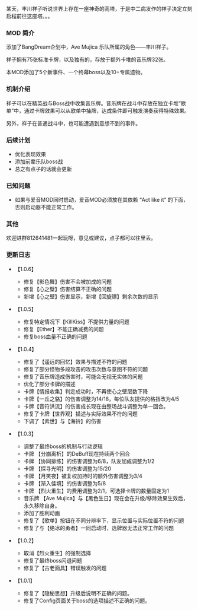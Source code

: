 某天，丰川祥子听说世界上存在一座神奇的高塔，于是中二病发作的祥子决定立刻启程前往这座塔。。。


### MOD 简介

添加了BangDream企划中，Ave Mujica 乐队所属的角色——丰川祥子。

祥子拥有75张标准卡牌，以及独有的，存放于额外卡堆的音乐牌32张。

本MOD添加了5个新事件、一个终幕boss以及10+专属遗物。

### 机制介绍

祥子可以在精英战与Boss战中收集音乐牌。音乐牌在战斗中存放在独立卡堆“歌单”中，通过卡牌效果可以从歌单中抽牌，达成条件即可触发演奏获得特殊效果。

另外，祥子在普通战斗中，也可能遭遇到意想不到的事件。

### 后续计划

- 优化表现效果
- 添加前辈乐队boss战
- 总之有点子的话就会更新

### 已知问题

- 如果与爱音MOD同时启动，爱音MOD必须放在其依赖 “Act like it” 的下面，否则启动器不能正常工作。

### 其他

欢迎进群812641481一起玩呀，意见或建议，点子都可以往里丢。


### 更新日志
- 【1.0.6】
  - 修复【影色舞】伤害不会被加成的问题
  - 修复【心之壁】伤害结算不正确的问题
  - 新增【心之壁】伤害显示，新增【回旋镖】剩余次数的显示

- 【1.0.5】
  - 修复特定情况下【KillKiss】不提供力量的问题
  - 修复【Ether】不能正确减费的问题
  - 修复boss血量不正确的问题

- 【1.0.4】
  - 修复了【遥远的回忆】效果与描述不符的问题
  - 修复了部分怪物多段攻击的攻击次数与意图不符的问题
  - 修复了音乐牌造成伤害时，可能会无视无实体的问题
  - 优化了部分卡牌的描述
  - 卡牌【情报收集】判定成功时，不再使心之壁层数下降
  - 卡牌【一丘之貉】的伤害调整为14/18，每位队友提供的格挡改为4/5
  - 卡牌【音符洪流】的伤害成长现在由整场战斗调整为单一回合。
  - 修复了卡牌【世界观】描述与实际效果不符的问题
  - 下调了【素世】与【海铃】的伤害

- 【1.0.3】
  - 调整了最终boss的机制与行动逻辑
  - 卡牌 【分崩离析】的DeBuff现在持续两个回合
  - 卡牌 【协同排练】的伤害调整为6/8，队友加成调整为1/2
  - 卡牌 【探寻光明】的伤害调整为15/20
  - 卡牌 【月笑夜】被复权加持时的额外伤害调整为3/4
  - 卡牌 【渐入佳境】的伤害调整为5/8
  - 卡牌 【烈火重生】的费用调整为2/1，可选择卡牌的数量固定为1
  - 音乐牌 【Ave Mujica】与【黑色生日】现在会在升级/移除效果生效后，永久移除自身。
  - 添加了胜利动画
  - 修复了【歌单】按钮在不同分辨率下，显示位置与实际位置不符的问题
  - 修复了与【绝冰的勇者】一同启动时，选牌器无法正常工作的问题

- 【1.0.2】
  - 取消【烈火重生】的强制选择
  - 修复了最终boss闪退问题
  - 修复了【古老面具】错误触发的问题

- 【1.0.1】
  - 修复了【隐秘思想】升级后说明不正确的问题。
  - 修复了Config页面关于boss的选项描述不正确的问题。

